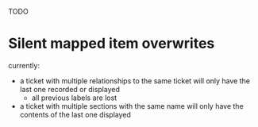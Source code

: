 TODO

# Silent mapped item overwrites

currently:
* a ticket with multiple relationships to the same ticket will only have the last
  one recorded or displayed
    * all previous labels are lost
* a ticket with multiple sections with the same name will only have the contents
  of the last one displayed
